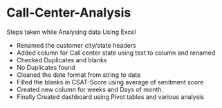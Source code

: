 # Call-Center-Analysis
Steps taken while Analysing data Using Excel
- Renamed the customer city/state headers
- Added column for Call center state using text to column and renamed
- Checked Duplicates and blanks
- No Duplicates found
- Cleaned the date format from string to date
- Filled the blanks in CSAT-Score using average of senitment score
- Created new column for weeks and Days of month.
- Finally Created dashboard using Pivot tables and various analysis
